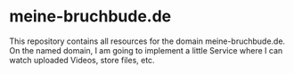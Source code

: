# meine-bruchbude.de
This repository contains all resources for the domain meine-bruchbude.de.
On the named domain, I am going to implement a little Service where I can watch uploaded Videos, store files, etc.

